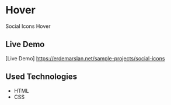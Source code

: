 # Hover

Social Icons Hover


## Live Demo

[Live Demo] https://erdemarslan.net/sample-projects/social-icons
## Used Technologies 

+ HTML
+ CSS
